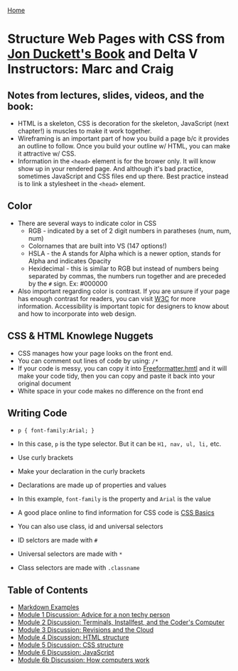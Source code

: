 [Home](https://jennjoyce.github.io/learning-journal/)

# Structure Web Pages with CSS from [Jon Duckett's Book](https://www.amazon.com/Web-Design-HTML-JavaScript-jQuery/dp/1118907442/ref=sr_1_3?__mk_es_US=%C3%85M%C3%85%C5%BD%C3%95%C3%91&dchild=1&keywords=jon+duckett+html&qid=1589403566&sr=8-3) and Delta V Instructors: Marc and Craig

## Notes from lectures, slides, videos, and the book: 
* HTML is a skeleton, CSS is decoration for the skeleton, JavaScript (next chapter!) is muscles to make it work together. 
* Wireframing is an important part of how you build a page b/c it provides an outline to follow.  Once you build your outline w/ HTML, you can make it attractive w/ CSS.
* Information in the `<head>` element is for the brower only. It will know show up in your rendered page. And although it's bad practice, sometimes JavaScript and CSS files end up there. Best practice instead is to link a stylesheet in the `<head>` element. 

## Color
* There are several  ways to indicate color in CSS
    * RGB - indicated by a set of 2 digit numbers in paratheses (num, num, num)
    * Colornames that are built into VS (147 options!)
    * HSLA - the A stands for Alpha which is a newer option, stands for Alpha and indicates Opacity
    * Hexidecimal - this is similar to RGB but instead of numbers being separated by commas, the numbers run together and are preceded by the `#` sign. Ex: #000000
* Also important regarding color is contrast.  If you are unsure if your page has enough contrast for readers, you can visit [W3C](https://jigsaw.w3.org/css-validator/) for more information.  Accessibility is important topic for designers to know about and how to incorporate into web design. 

## CSS & HTML Knowlege Nuggets
* CSS manages how your page looks on the front end.
* You can comment out lines of code by using: `/*`
* If your code is messy, you can copy it into [Freeformatter.hmtl](https://www.freeformatter.com/html-formatter.html) and it will make your code tidy, then you can copy and paste it back into your original document
* White space in your code makes no difference on the front end

## Writing Code
* `p {
    font-family:Arial;
    }`

* In this case, `p` is the type selector.  But it can be `H1, nav, ul, li,` etc.
* Use curly brackets
* Make your declaration in the curly brackets
* Declarations are made up of properties and values
* In this example, `font-family` is the property and `Arial` is the value
* A good place online to find information for CSS code is [CSS Basics](https://developer.mozilla.org/en-US/docs/Learn/Getting_started_with_the_web/CSS_basics)

* You can also use class, id and universal selectors
* ID selctors are made with `#`
* Universal selectors are made with `*`
* Class selectors are made with `.classname`

## Table of Contents

- [Markdown Examples](/MarkdownExample.md)
- [Module 1 Discussion: Advice for a non techy person](/Discussion.md)
- [Module 2 Discussion: Terminals, Installfest, and the Coder's Computer](/DISCUSSION_02.md)
- [Module 3 Discussion: Revisions and the Cloud](/Discussion03.md)
- [Module 4 Discussion: HTML structure](Discussion04.md)
- [Module 5 Discussion: CSS structure](Discussion05.md)
- [Module 6 Discussion: JavaScript](Discussion06.md)
- [Module 6b Discussion: How computers work](Discussion06b.md)
